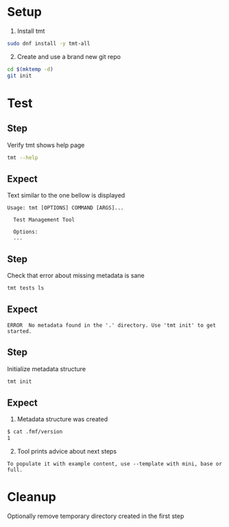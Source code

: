# Setup
1. Install tmt
```bash
sudo dnf install -y tmt-all
```
2. Create and use a brand new git repo
```bash
cd $(mktemp -d)
git init
```
# Test
## Step
Verify tmt shows help page
```bash
tmt --help
```
## Expect
Text similar to the one bellow is displayed
```
Usage: tmt [OPTIONS] COMMAND [ARGS]...

  Test Management Tool
  
  Options:
  ...
  ```
  ## Step
  Check that error about missing metadata is sane
  ```bash
  tmt tests ls
  ```
  ## Expect
  ```
  ERROR  No metadata found in the '.' directory. Use 'tmt init' to get started.
  ```
  ## Step
  Initialize metadata structure
  ```bash
  tmt init
  ```
  ## Expect
  1. Metadata structure was created
  ```bash
  $ cat .fmf/version
  1
  ```
  2. Tool prints advice about next steps
  ```
  To populate it with example content, use --template with mini, base or full.
  ```
  
  # Cleanup
  Optionally remove temporary directory created in the first step
